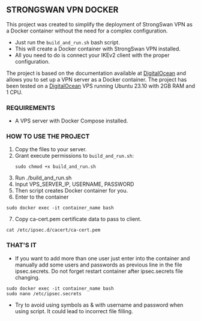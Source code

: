 ## STRONGSWAN VPN DOCKER

This project was created to simplify the deployment of StrongSwan VPN as a Docker container without the need for a complex configuration.

- Just run the `build_and_run.sh` bash script.
- This will create a Docker container with StrongSwan VPN installed.
- All you need to do is connect your IKEv2 client with the proper configuration.

The project is based on the documentation available at [DigitalOcean](https://www.digitalocean.com/community/tutorials/how-to-set-up-an-ikev2-vpn-server-with-strongswan-on-ubuntu-22-04) and allows you to set up a VPN server as a Docker container. The project has been tested on a [DigitalOcean](https://www.digitalocean.com/) VPS running Ubuntu 23.10 with 2GB RAM and 1 CPU.

### REQUIREMENTS
- A VPS server with Docker Compose installed.

### HOW TO USE THE PROJECT
1. Copy the files to your server.
2. Grant execute permissions to `build_and_run.sh`:
   ```
   sudo chmod +x build_and_run.sh
   ```
3. Run ./build_and_run.sh
4. Input VPS_SERVER_IP, USERNAME, PASSWORD 
5. Then script creates Docker container for you.
6. Enter to the container 
````
sudo docker exec -it container_name bash
````
7. Copy ca-cert.pem certificate data to pass to client.
````
cat /etc/ipsec.d/cacert/ca-cert.pem
````
### THAT'S IT

- If you want to add more than one user just enter into the container and manually add some users and passwords
as previous line in the file ipsec.secrets. Do not forget restart container after ipsec.secrets file changing.

````
sudo docker exec -it container_name bash
sudo nano /etc/ipsec.secrets
````

- Try to avoid using symbols as & with username and password when using script. 
It could lead to incorrect file filling.  
